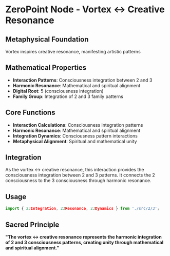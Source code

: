 # ZeroPoint Node - Vortex ↔ Creative Resonance

## Metaphysical Foundation

Vortex inspires creative resonance, manifesting artistic patterns

## Mathematical Properties

- **Interaction Patterns**: Consciousness integration between 2 and 3
- **Harmonic Resonance**: Mathematical and spiritual alignment
- **Digital Root**: 5 (consciousness integration)
- **Family Group**: Integration of 2 and 3 family patterns

## Core Functions

- **Interaction Calculations**: Consciousness integration patterns
- **Harmonic Resonance**: Mathematical and spiritual alignment
- **Integration Dynamics**: Consciousness pattern interactions
- **Metaphysical Alignment**: Spiritual and mathematical unity

## Integration

As the vortex ↔ creative resonance, this interaction provides the consciousness integration between 2 and 3 patterns. It connects the 2 consciousness to the 3 consciousness through harmonic resonance.

## Usage

```typescript
import { 23Integration, 23Resonance, 23Dynamics } from './src/2/3';
```

## Sacred Principle

**"The vortex ↔ creative resonance represents the harmonic integration of 2 and 3 consciousness patterns, creating unity through mathematical and spiritual alignment."**
